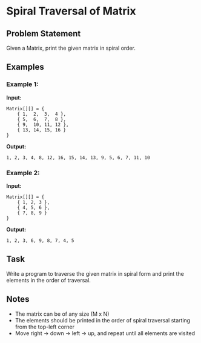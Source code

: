 # Spiral Traversal of Matrix

## Problem Statement

Given a Matrix, print the given matrix in spiral order.

## Examples

### Example 1:

**Input:**
```
Matrix[][] = {
    { 1,  2,  3,  4 },
    { 5,  6,  7,  8 },
    { 9,  10, 11, 12 },
    { 13, 14, 15, 16 }
}
```

**Output:** 
```
1, 2, 3, 4, 8, 12, 16, 15, 14, 13, 9, 5, 6, 7, 11, 10
```

### Example 2:

**Input:**
```
Matrix[][] = {
    { 1, 2, 3 },
    { 4, 5, 6 },
    { 7, 8, 9 }
}
```

**Output:**
```
1, 2, 3, 6, 9, 8, 7, 4, 5
```

## Task

Write a program to traverse the given matrix in spiral form and print the elements in the order of traversal.

## Notes

- The matrix can be of any size (M x N)
- The elements should be printed in the order of spiral traversal starting from the top-left corner
- Move right → down → left → up, and repeat until all elements are visited